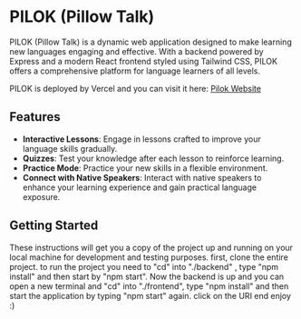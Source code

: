 # PILOK (Pillow Talk)

PILOK (Pillow Talk) is a dynamic web application designed to make learning new languages engaging and effective.
With a backend powered by Express and a modern React frontend styled using Tailwind CSS,
PILOK offers a comprehensive platform for language learners of all levels.

PILOK is deployed by Vercel and you can visit it here: [Pilok Website](https://a10-frontend-lac.vercel.app/)

## Features

- **Interactive Lessons**: Engage in lessons crafted to improve your language skills gradually.
- **Quizzes**: Test your knowledge after each lesson to reinforce learning.
- **Practice Mode**: Practice your new skills in a flexible environment.
- **Connect with Native Speakers**: Interact with native speakers to enhance your learning experience and gain practical language exposure.

## Getting Started

These instructions will get you a copy of the project up and running on your local machine for development and testing purposes.
first, clone the entire project. to run the project you need to "cd" into "./backend" , type "npm install" and then start by "npm start".
Now the backend is up and you can open a new terminal and "cd" into "./frontend", type "npm install" and then start the application by typing "npm start" again.
click on the URI end enjoy :)
